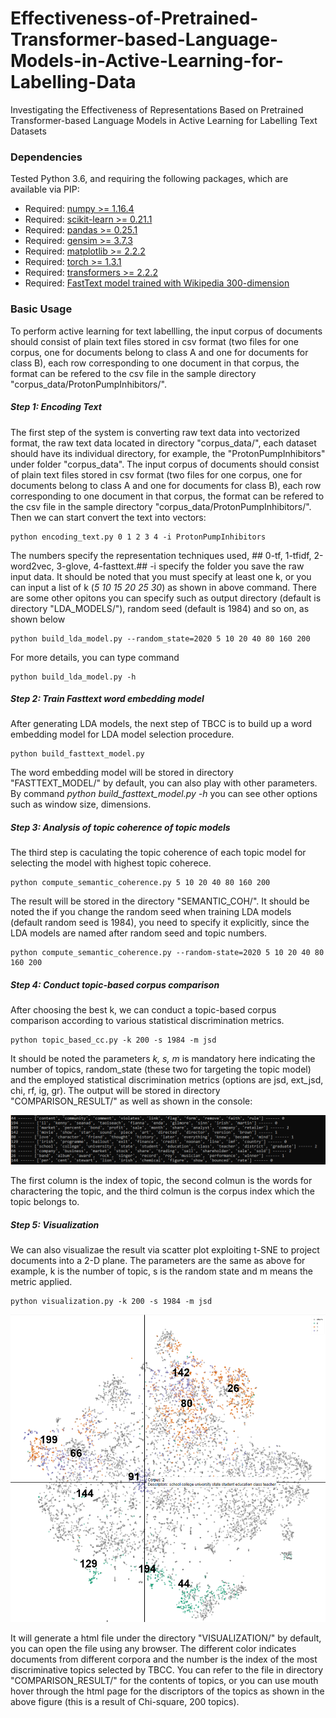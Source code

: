 # Effectiveness-of-Pretrained-Transformer-based-Language-Models-in-Active-Learning-for-Labelling-Data
Investigating the Effectiveness of Representations Based on Pretrained Transformer-based Language Models in Active Learning for Labelling Text Datasets


### Dependencies
Tested Python 3.6, and requiring the following packages, which are available via PIP:

* Required: [numpy >= 1.16.4](http://www.numpy.org/)
* Required: [scikit-learn >= 0.21.1](http://scikit-learn.org/stable/)
* Required: [pandas >= 0.25.1](https://pandas.pydata.org/)
* Required: [gensim >= 3.7.3](https://radimrehurek.com/gensim/)
* Required: [matplotlib >= 2.2.2](https://matplotlib.org/)
* Required: [torch >= 1.3.1](https://pytorch.org/)
* Required: [transformers >= 2.2.2](https://huggingface.co/transformers/)
* Required: [FastText model trained with Wikipedia 300-dimension](https://fasttext.cc/docs/en/pretrained-vectors.html)


### Basic Usage

To perform active learning for text labellling, the input corpus of documents should consist of plain text files stored in csv format (two files for one corpus, one for documents belong to class A and one for documents for class B), each row corresponding to one document in that corpus, the format can be refered to the csv file in the sample directory "corpus_data/ProtonPumpInhibitors/".

##### Step 1: Encoding Text

The first step of the system is converting raw text data into vectorized format, the raw text data located in directory "corpus_data/", each dataset should have its individual directory, for example, the "ProtonPumpInhibitors" under folder "corpus_data".  The input corpus of documents should consist of plain text files stored in csv format (two files for one corpus, one for documents belong to class A and one for documents for class B), each row corresponding to one document in that corpus, the format can be refered to the csv file in the sample directory "corpus_data/ProtonPumpInhibitors/". Then we can start convert the text into vectors:

	python encoding_text.py 0 1 2 3 4 -i ProtonPumpInhibitors

The numbers specify the representation techniques used, ## 0-tf, 1-tfidf, 2-word2vec, 3-glove, 4-fasttext.## -i specify the folder you save the raw input data.
It should be noted that you must specify at least one k, or you can input a list of k (*5 10 15 20 25 30*) as shown in above command. There are some other opitons you can specify such as output directory (default is directory "LDA_MODELS/"), random seed (default is 1984) and so on, as shown below
	
	python build_lda_model.py --random_state=2020 5 10 20 40 80 160 200
	
For more details, you can type command 	
	
	python build_lda_model.py -h

##### Step 2: Train Fasttext word embedding model

After generating LDA models, the next step of TBCC is to build up a word embedding model for LDA model selection procedure. 

	python build_fasttext_model.py
	
The word embedding model will be stored in directory "FASTTEXT_MODEL/" by default, you can also play with other parameters. By command 
*python build_fasttext_model.py -h* you can see other options such as window size, dimensions.

##### Step 3: Analysis of topic coherence of topic models

The third step is caculating the topic coherence of each topic model for selecting the model with highest topic coherece.
	
	python compute_semantic_coherence.py 5 10 20 40 80 160 200
	
The result will be stored in the directory "SEMANTIC_COH/". It should be noted the if you change the random seed when training LDA models (default random seed is 1984), you need to specify it explicitly, since the LDA models are named after random seed and topic numbers.

	python compute_semantic_coherence.py --random-state=2020 5 10 20 40 80 160 200

##### Step 4: Conduct topic-based corpus comparison

After choosing the best k, we can conduct a topic-based corpus comparison according to various statistical discrimination metrics.

	python topic_based_cc.py -k 200 -s 1984 -m jsd
	
It should be noted the parameters *k, s, m* is mandatory here indicating the number of topics, random_state (these two for targeting the topic model) and the employed statistical discrimination metrics (options are jsd, ext_jsd, chi, rf, ig, gr). The output will be stored in directory "COMPARISON_RESULT/" as well as shown in the console:


![alt text](https://github.com/GeorgeLuImmortal/topic-based_corpus_comparison/blob/master/COMPARISON_RESULT/comparison_result.png)


The first column is the index of topic, the second colmun is the words for charactering the topic, and the third colmun is the corpus index which the topic belongs to.

##### Step 5: Visualization

We can also visualizae the result via scatter plot exploiting t-SNE to project documents into a 2-D plane. The parameters are the same as above for example, k is the number of topic, s is the random state and m means the metric applied.

	python visualization.py -k 200 -s 1984 -m jsd

![alt text](https://github.com/GeorgeLuImmortal/topic-based_corpus_comparison/blob/master/VISUALIZATION/scatter_plot.png)

It will generate a html file under the directory "VISUALIZATION/" by default, you can open the file using any browser. The different color indicates documents from different corpora and the number is the index of the most discriminative topics selected by TBCC. You can refer to the file in directory "COMPARISON_RESULT/" for the contents of topics, or you can use mouth hover through the html page for the discriptors of the topics as shown in the above figure (this is a result of Chi-square, 200 topics).
